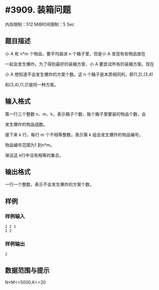 # #3909. 装箱问题

内存限制：512 MiB时间限制：5 Sec

## 题目描述

小 A 有 n*m 个物品，要平均装进 n 个箱子里，但是小 A 发现有些物品放在

一起会发生爆炸。为了得到最好的装箱方案，小 A 要尝试所有的装箱方案。现在

小 A 想知道不会发生爆炸的方案个数。这 n 个箱子是本质相同的，即(1,2),(3,4)

和(3,4),(1,2)是同一种方案。 

## 输入格式

第一行三个整数 n、m、k，表示箱子个数，每个箱子里要装的物品个数，会

发生爆炸的物品组数。 

接下来 k 行，每行 m 个不相等整数，表示第 k 组会发生爆炸的物品编号。

物品编号范围为1 到n*m。 

保证这 k行中没有相等的集合。 

## 输出格式

一行一个整数，表示不会发生爆炸的方案个数。 

## 样例

### 样例输入

    
    2 2 1 
    1 2 
    

### 样例输出

    
    2 
    

## 数据范围与提示

N*M<=5000,K<=20

